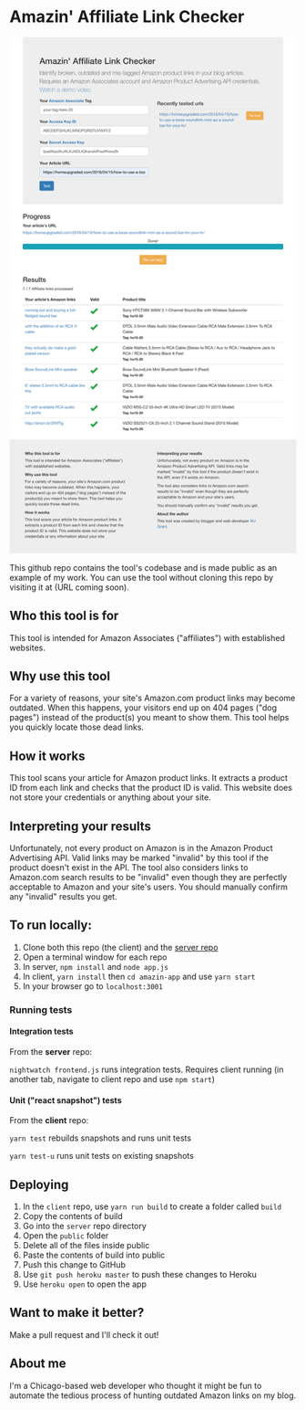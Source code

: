 # Amazin' Affiliate Link Checker

![alt text](screenshots/amazon-may-26-2019.png "Amazin' Link Checker screenshot 5/26/2019")

This github repo contains the tool's codebase and is made public as an example of my work. You can use the tool without cloning this repo by visiting it at (URL coming soon). 

## Who this tool is for
This tool is intended for Amazon Associates ("affiliates") with established websites.

## Why use this tool
For a variety of reasons, your site's Amazon.com product links may become outdated. When this happens, your visitors end up on 404 pages ("dog pages") instead of the product(s) you meant to show them. This tool helps you quickly locate those dead links.

## How it works
This tool scans your article for Amazon product links. It extracts a product ID from each link and checks that the product ID is valid. This website does not store your credentials or anything about your site.

## Interpreting your results
Unfortunately, not every product on Amazon is in the Amazon Product Advertising API. Valid links may be marked "invalid" by this tool if the product doesn't exist in the API. The tool also considers links to Amazon.com search results to be "invalid" even though they are perfectly acceptable to Amazon and your site's users. You should manually confirm any "invalid" results you get.

## To run locally:

1. Clone both this repo (the client) and the [server repo](https://github.com/MJGrant/amazin-link-checker-server)
2. Open a terminal window for each repo
3. In server, ```npm install``` and ```node app.js```
4. In client, ```yarn install``` then ```cd amazin-app``` and use ```yarn start``` 
5. In your browser go to ```localhost:3001```

### Running tests

#### Integration tests

From the **server** repo: 

```nightwatch frontend.js``` runs integration tests. Requires client running (in another tab, navigate to client repo and use ```npm start```)

#### Unit ("react snapshot") tests

From the **client** repo:

```yarn test``` rebuilds snapshots and runs unit tests

```yarn test-u``` runs unit tests on existing snapshots

## Deploying

1. In the ```client``` repo, use ```yarn run build``` to create a folder called ```build```
2. Copy the contents of build 
3. Go into the ```server``` repo directory
4. Open the ```public``` folder
5. Delete all of the files inside public
6. Paste the contents of build into public
7. Push this change to GitHub
8. Use ```git push heroku master``` to push these changes to Heroku
9. Use ```heroku open``` to open the app


## Want to make it better?
Make a pull request and I'll check it out!

## About me

I'm a Chicago-based web developer who thought it might be fun to automate the tedious process of hunting outdated Amazon links on my blog.
